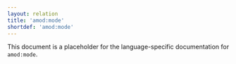 ```yaml
---
layout: relation
title: 'amod:mode'
shortdef: 'amod:mode'
---
```


This document is a placeholder for the language-specific documentation
for `amod:mode`.
